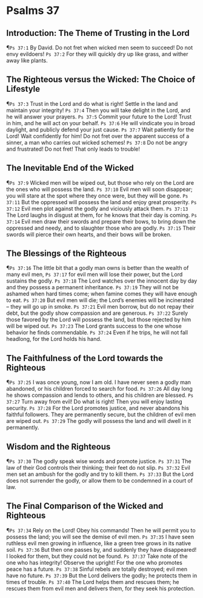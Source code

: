 # Psalms 37

## Introduction: The Theme of Trusting in the Lord
¶`Ps 37:1` By David. Do not fret when wicked men seem to succeed! Do not envy evildoers!
`Ps 37:2` For they will quickly dry up like grass, and wither away like plants.

## The Righteous versus the Wicked: The Choice of Lifestyle
¶`Ps 37:3` Trust in the Lord and do what is right! Settle in the land and maintain your integrity!
`Ps 37:4` Then you will take delight in the Lord, and he will answer your prayers.
`Ps 37:5` Commit your future to the Lord! Trust in him, and he will act on your behalf.
`Ps 37:6` He will vindicate you in broad daylight, and publicly defend your just cause.
`Ps 37:7` Wait patiently for the Lord! Wait confidently for him! Do not fret over the apparent success of a sinner, a man who carries out wicked schemes!
`Ps 37:8` Do not be angry and frustrated! Do not fret! That only leads to trouble!

## The Inevitable End of the Wicked
¶`Ps 37:9` Wicked men will be wiped out, but those who rely on the Lord are the ones who will possess the land.
`Ps 37:10` Evil men will soon disappear; you will stare at the spot where they once were, but they will be gone.
`Ps 37:11` But the oppressed will possess the land and enjoy great prosperity.
`Ps 37:12` Evil men plot against the godly and viciously attack them.
`Ps 37:13` The Lord laughs in disgust at them, for he knows that their day is coming.
`Ps 37:14` Evil men draw their swords and prepare their bows, to bring down the oppressed and needy, and to slaughter those who are godly.
`Ps 37:15` Their swords will pierce their own hearts, and their bows will be broken.

## The Blessings of the Righteous
¶`Ps 37:16` The little bit that a godly man owns is better than the wealth of many evil men,
`Ps 37:17` for evil men will lose their power, but the Lord sustains the godly.
`Ps 37:18` The Lord watches over the innocent day by day and they possess a permanent inheritance.
`Ps 37:19` They will not be ashamed when hard times come; when famine comes they will have enough to eat.
`Ps 37:20` But evil men will die; the Lord’s enemies will be incinerated – they will go up in smoke.
`Ps 37:21` Evil men borrow, but do not repay their debt, but the godly show compassion and are generous.
`Ps 37:22` Surely those favored by the Lord will possess the land, but those rejected by him will be wiped out.
`Ps 37:23` The Lord grants success to the one whose behavior he finds commendable.
`Ps 37:24` Even if he trips, he will not fall headlong, for the Lord holds his hand.

## The Faithfulness of the Lord towards the Righteous
¶`Ps 37:25` I was once young, now I am old. I have never seen a godly man abandoned, or his children forced to search for food.
`Ps 37:26` All day long he shows compassion and lends to others, and his children are blessed.
`Ps 37:27` Turn away from evil! Do what is right! Then you will enjoy lasting security.
`Ps 37:28` For the Lord promotes justice, and never abandons his faithful followers. They are permanently secure, but the children of evil men are wiped out.
`Ps 37:29` The godly will possess the land and will dwell in it permanently.

## Wisdom and the Righteous
¶`Ps 37:30` The godly speak wise words and promote justice.
`Ps 37:31` The law of their God controls their thinking; their feet do not slip.
`Ps 37:32` Evil men set an ambush for the godly and try to kill them.
`Ps 37:33` But the Lord does not surrender the godly, or allow them to be condemned in a court of law.

## The Final Comparison of the Wicked and Righteous
¶`Ps 37:34` Rely on the Lord! Obey his commands! Then he will permit you to possess the land; you will see the demise of evil men.
`Ps 37:35` I have seen ruthless evil men growing in influence, like a green tree grows in its native soil.
`Ps 37:36` But then one passes by, and suddenly they have disappeared! I looked for them, but they could not be found.
`Ps 37:37` Take note of the one who has integrity! Observe the upright! For the one who promotes peace has a future.
`Ps 37:38` Sinful rebels are totally destroyed; evil men have no future.
`Ps 37:39` But the Lord delivers the godly; he protects them in times of trouble.
`Ps 37:40` The Lord helps them and rescues them; he rescues them from evil men and delivers them, for they seek his protection.
